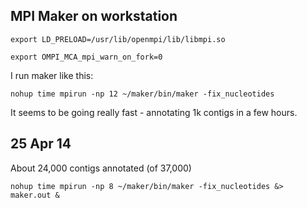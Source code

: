 MPI Maker on workstation
--

	export LD_PRELOAD=/usr/lib/openmpi/lib/libmpi.so

	export OMPI_MCA_mpi_warn_on_fork=0
	
I run maker like this: 

	nohup time mpirun -np 12 ~/maker/bin/maker -fix_nucleotides
	
It seems to be going really fast - annotating 1k contigs in a few hours. 

25 Apr 14
--
About 24,000 contigs annotated (of 37,000)

	nohup time mpirun -np 8 ~/maker/bin/maker -fix_nucleotides &> maker.out &